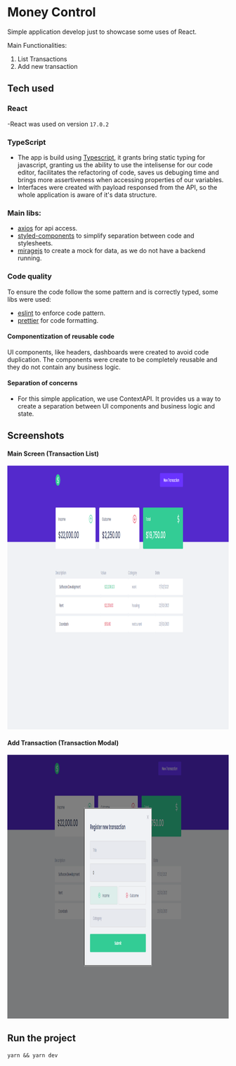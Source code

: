 # Money Control

Simple application develop just to showcase some uses of React.

Main Functionalities: 
  
  1. List Transactions
  2. Add new transaction
  
## Tech used

### React
  -React was used on version `17.0.2`

### TypeScript

- The app is build using [Typescript](https://www.typescriptlang.org/), it grants bring static typing for javascript, granting us the ability to use the intelisense for our code editor, facilitates the refactoring of code, saves us debuging time and brings more assertiveness when accessing properties of our variables.
- Interfaces were created with payload responsed from the API, so the whole application is aware of it's data structure.

### Main libs:

- [axios](https://github.com/axios/axios) for api access.
- [styled-components](https://styled-components.com/) to simplify separation between code and stylesheets.
- [miragejs](https://miragejs.com/) to create a mock for data, as we do not have a backend running.
  
### Code quality

To ensure the code follow the some pattern and is correctly typed, some libs were used:

- [eslint](https://eslint.org/) to enforce code pattern.
- [prettier](https://prettier.io/) for code formatting.


#### Componentization of reusable code

UI components, like headers, dashboards were created to avoid code duplication. The components were create to be completely reusable and they do not contain any business logic.

#### Separation of concerns

- For this simple application, we use ContextAPI. It provides us a way to create a separation between UI components and business logic and state.


## Screenshots
#### Main Screen (Transaction List)
<img src="https://github.com/jordanboaz/moneycontrol/blob/main/src/assets/mainpage.png" height="600px" width="1080px" />

#### Add Transaction (Transaction Modal)
<img src="https://github.com/jordanboaz/moneycontrol/blob/main/src/assets/newtransaction.png" height="600px" width="1080px" />

## Run the project

```
yarn && yarn dev
```

